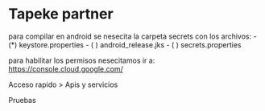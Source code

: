 # Tapeke partner

para compilar en android se nesecita la carpeta secrets con los archivos:
    - (*) keystore.properties 
    - ( ) android_release.jks
    - ( ) secrets.properties  


para habilitar los permisos nesecitamos ir a:
https://console.cloud.google.com/

Acceso rapido > Apis y servicios


Pruebas